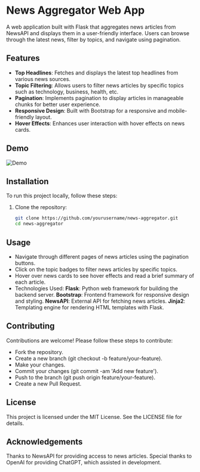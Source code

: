# News Aggregator Web App

A web application built with Flask that aggregates news articles from NewsAPI and displays them in a user-friendly interface. Users can browse through the latest news, filter by topics, and navigate using pagination.

## Features

- **Top Headlines**: Fetches and displays the latest top headlines from various news sources.
- **Topic Filtering**: Allows users to filter news articles by specific topics such as technology, business, health, etc.
- **Pagination**: Implements pagination to display articles in manageable chunks for better user experience.
- **Responsive Design**: Built with Bootstrap for a responsive and mobile-friendly layout.
- **Hover Effects**: Enhances user interaction with hover effects on news cards.

## Demo

![Demo](demo.gif)

## Installation

To run this project locally, follow these steps:

1. Clone the repository:

   ```bash
   git clone https://github.com/yourusername/news-aggregator.git
   cd news-aggregator

## Usage

- Navigate through different pages of news articles using the pagination buttons.
- Click on the topic badges to filter news articles by specific topics.
- Hover over news cards to see hover effects and read a brief summary of each article.
- Technologies Used: **Flask**: Python web framework for building the backend server. **Bootstrap**: Frontend framework for responsive design and styling. **NewsAPI**: External API for fetching news articles. **Jinja2**: Templating engine for rendering HTML templates with Flask.

## Contributing
Contributions are welcome! Please follow these steps to contribute:

- Fork the repository.
- Create a new branch (git checkout -b feature/your-feature).
- Make your changes.
- Commit your changes (git commit -am 'Add new feature').
- Push to the branch (git push origin feature/your-feature).
- Create a new Pull Request.

## License

This project is licensed under the MIT License. See the LICENSE file for details.

## Acknowledgements

Thanks to NewsAPI for providing access to news articles.
Special thanks to OpenAI for providing ChatGPT, which assisted in development.
